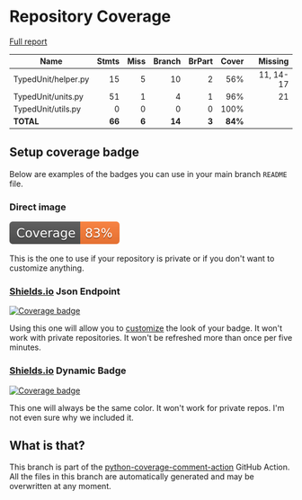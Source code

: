 # Repository Coverage

[Full report](https://htmlpreview.github.io/?https://github.com/MartinPdeS/TypedUnit/blob/python-coverage-comment-action-data/htmlcov/index.html)

| Name                |    Stmts |     Miss |   Branch |   BrPart |   Cover |   Missing |
|-------------------- | -------: | -------: | -------: | -------: | ------: | --------: |
| TypedUnit/helper.py |       15 |        5 |       10 |        2 |     56% | 11, 14-17 |
| TypedUnit/units.py  |       51 |        1 |        4 |        1 |     96% |        21 |
| TypedUnit/utils.py  |        0 |        0 |        0 |        0 |    100% |           |
|           **TOTAL** |   **66** |    **6** |   **14** |    **3** | **84%** |           |


## Setup coverage badge

Below are examples of the badges you can use in your main branch `README` file.

### Direct image

[![Coverage badge](https://raw.githubusercontent.com/MartinPdeS/TypedUnit/python-coverage-comment-action-data/badge.svg)](https://htmlpreview.github.io/?https://github.com/MartinPdeS/TypedUnit/blob/python-coverage-comment-action-data/htmlcov/index.html)

This is the one to use if your repository is private or if you don't want to customize anything.

### [Shields.io](https://shields.io) Json Endpoint

[![Coverage badge](https://img.shields.io/endpoint?url=https://raw.githubusercontent.com/MartinPdeS/TypedUnit/python-coverage-comment-action-data/endpoint.json)](https://htmlpreview.github.io/?https://github.com/MartinPdeS/TypedUnit/blob/python-coverage-comment-action-data/htmlcov/index.html)

Using this one will allow you to [customize](https://shields.io/endpoint) the look of your badge.
It won't work with private repositories. It won't be refreshed more than once per five minutes.

### [Shields.io](https://shields.io) Dynamic Badge

[![Coverage badge](https://img.shields.io/badge/dynamic/json?color=brightgreen&label=coverage&query=%24.message&url=https%3A%2F%2Fraw.githubusercontent.com%2FMartinPdeS%2FTypedUnit%2Fpython-coverage-comment-action-data%2Fendpoint.json)](https://htmlpreview.github.io/?https://github.com/MartinPdeS/TypedUnit/blob/python-coverage-comment-action-data/htmlcov/index.html)

This one will always be the same color. It won't work for private repos. I'm not even sure why we included it.

## What is that?

This branch is part of the
[python-coverage-comment-action](https://github.com/marketplace/actions/python-coverage-comment)
GitHub Action. All the files in this branch are automatically generated and may be
overwritten at any moment.